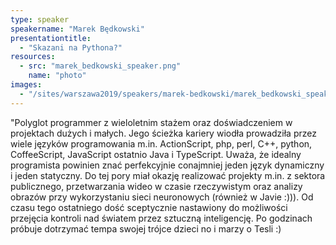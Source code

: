 ```yaml
---
type: speaker
speakername: "Marek Będkowski"
presentationtitle:
  - "Skazani na Pythona?"
resources:
  - src: "marek_bedkowski_speaker.png"
    name: "photo"
images:
  - "/sites/warszawa2019/speakers/marek-bedkowski/marek_bedkowski_speaker.png"
---
```

"Polyglot programmer z wieloletnim stażem oraz doświadczeniem w projektach dużych i małych. Jego ścieżka kariery wiodła prowadziła przez wiele języków programowania m.in. ActionScript, php, perl, C++, python, CoffeeScript, JavaScript ostatnio Java i TypeScript. Uważa, że idealny programista powinien znać perfekcyjnie conajmniej jeden język dynamiczny i jeden statyczny. Do tej pory miał okazję realizować projekty m.in. z sektora publicznego, przetwarzania wideo w czasie rzeczywistym oraz analizy obrazów przy wykorzystaniu sieci neuronowych (również w Javie :))). Od czasu tego ostatniego dość sceptycznie nastawiony do możliwości przejęcia kontroli nad światem przez sztuczną inteligencję. Po godzinach próbuje dotrzymać tempa swojej trójce dzieci no i marzy o Tesli :)
